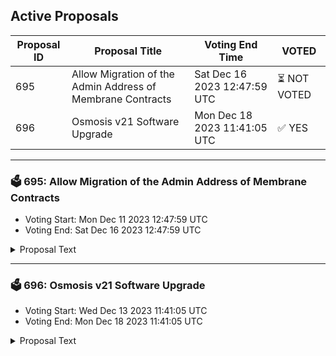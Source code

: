 ## Active Proposals

| Proposal ID | Proposal Title | Voting End Time | VOTED |
|-------------|----------------|-----------------|-------|
| 695 | Allow Migration of the Admin Address of Membrane Contracts | Sat Dec 16 2023 12:47:59 UTC | ⏳ NOT VOTED |
| 696 | Osmosis v21 Software Upgrade | Mon Dec 18 2023 11:41:05 UTC | ✅ YES |

---

### 🗳 695: Allow Migration of the Admin Address of Membrane Contracts
- Voting Start: Mon Dec 11 2023 12:47:59 UTC
- Voting End: Sat Dec 16 2023 12:47:59 UTC

<details>
<summary>Proposal Text</summary>
 
This is a proposal to allow the migration of the admin address of Membrane contracts from the old governance contract (osmo19h8huy2hz4q7detxzv2r2erlsvlq8hzlsquu6n5x83775va4qgkskf20kq) to the new governance contract (osmo1wk0zlag50ufu5wrsfyelrylykfe3cw68fgv9s8xqj20qznhfm44qgdnq86) in a future software upgrade. Forum: https://forum.osmosis.zone/t/migrating-the-admin-address-of-membrane-contracts/752
</details>

---

### 🗳 696: Osmosis v21 Software Upgrade
- Voting Start: Wed Dec 13 2023 11:41:05 UTC
- Voting End: Mon Dec 18 2023 11:41:05 UTC

<details>
<summary>Proposal Text</summary>
 
This is a proposal to do a software upgrade to the v21.0.0 software tag of the Osmosis codebase on block height 12834100, which is estimated to occur on Monday December 18th, UTC 16:00. Block times have high variance, so please monitor the chain for more precise time estimates. 

# Upgrade Features 
This upgrade adds the following features: 

## [Cosmos SDK Updated to v0.47.x](https://github.com/osmosis-labs/osmosis/pull/6413) 
* Moves Osmosis towards using the mainline Cosmos SDK version 
 README.md ccv.png ccvalidators_logo.png chains chains.json chains.schema.json cosmoshub_service_Governance.md cryptocrew-validators-logo.png osmosis_service_Governance.md relayers.json relayers.schema.json reports solva_logo.png update_governance_info.sh Reduces overhead of maintaining a highly divergent fork 
 README.md ccv.png ccvalidators_logo.png chains chains.json chains.schema.json cosmoshub_service_Governance.md cryptocrew-validators-logo.png osmosis_service_Governance.md relayers.json relayers.schema.json reports solva_logo.png update_governance_info.sh Makes future sdk upgrades simpler 
 README.md ccv.png ccvalidators_logo.png chains chains.json chains.schema.json cosmoshub_service_Governance.md cryptocrew-validators-logo.png osmosis_service_Governance.md relayers.json relayers.schema.json reports solva_logo.png update_governance_info.sh Allows Osmosis improvements to be upstreamed to other Cosmos chains. 

## [Protocol Revenue Tracking](https://github.com/osmosis-labs/osmosis/pull/6804) 
* Taker fees, Transaction Fees and Cyclic Arb revenue are now all queryable on chain via the protorev module. 

## [Sidecar Query Server](https://github.com/osmosis-labs/osmosis/pull/6953) 
* External service that allows the calculation of optimal routes through Osmosis pools for transactions to be queried by third parties. 

## Miscellaneous 
* Concentrated liquidity hooks added to [core CL logic](https://github.com/osmosis-labs/osmosis/pull/6859) in advance of [allowing hook contracts to be linked](https://github.com/osmosis-labs/osmosis/issues/6943). 
* EstimateTradeBasedOnPriceImpact [added to Stargate whitelist](https://github.com/osmosis-labs/osmosis/pull/6814). 
* ProtoRev module [no longer pays Taker Fees](https://github.com/osmosis-labs/osmosis/pull/6861) on arbitrage backruns, improving the alignment between differing liquidity locations. 
* Several improvements relating to mempool filtering, [previously present in v20.x releases](https://github.com/osmosis-labs/osmosis/pull/6858). 
* Wasmd [updated to v0.45.0 and wasmvm to 1.5.0](https://github.com/osmosis-labs/osmosis/pull/6937) 

See the [Full Change Log](https://github.com/osmosis-labs/osmosis/blob/v21.0.0/CHANGELOG.md) for more API Breaking, State Breaking and other miscellaneous changes. 
## Getting Prepared for the Upgrade 
To build the binary, be sure to install golang >= 1.20. 
As always, we recommend validators utilize 64GB of RAM. Since state migration is relatively negligible in this upgrade, it is possible to get away with less, but still not recommended. If you are unable to have 64GB of RAM, at a minimum have a total of 64GB of swap set to prevent out of memory errors. 
If using Cosmovisor, manually build & copy the osmosisd binary to /cosmovisor/upgrades/v21/bin/. 
If not using Cosmovisor, wait for your node to halt at the upgrade height, then install and run the v21.0.0 binary. 
## Details of Upgrade Time 
The proposal targets the upgrade proposal block to be **12834100**, anticipated to be on **Monday December 18th, UTC 16:00**. Note that block times have high variance, so keep monitoring the time. See countdown [HERE](https://www.mintscan.io/osmosis/block/12834100). 
The upgrade is anticipated to take approx 30 minutes, during which time, there will not be any on-chain activity on the network. 
In the event of an issue at upgrade time, we should coordinate via the validators channel in Discord to come to a quick emergency consensus and mitigate any further issues.
</details>
